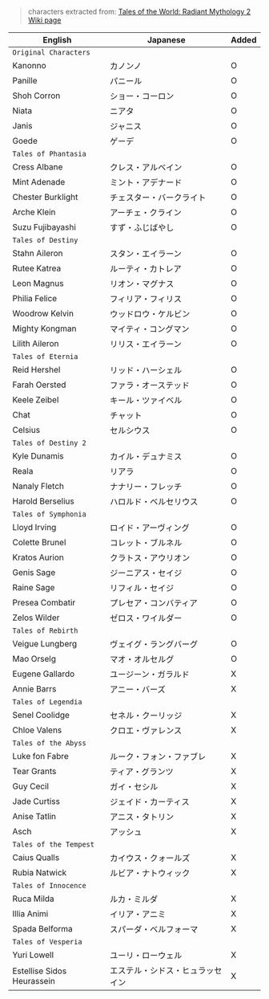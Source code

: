 > characters extracted from: [Tales of the World: Radiant Mythology 2 Wiki page](https://en.wikipedia.org/wiki/Tales_of_the_World:_Radiant_Mythology_2)

| English | Japanese | Added |
| - | - | - |
| `Original Characters`|||
| Kanonno | カノンノ | O |
| Panille | パニール | O |
| Shoh Corron | ショー・コーロン | O |
| Niata | ニアタ | O |
| Janis | ジャニス | O |
| Goede | ゲーデ | O |
| `Tales of Phantasia`|||
| Cress Albane | クレス・アルベイン | O |
| Mint Adenade | ミント・アデナード | O |
| Chester Burklight | チェスター・バークライト | O |
| Arche Klein | アーチェ・クライン | O |
| Suzu Fujibayashi | すず・ふじばやし | O |
| `Tales of Destiny`|||
| Stahn Aileron | スタン・エイラーン | O |
| Rutee Katrea | ルーティ・カトレア | O |
| Leon Magnus | リオン・マグナス | O |
| Philia Felice | フィリア・フィリス | O |
| Woodrow Kelvin | ウッドロウ・ケルビン | O |
| Mighty Kongman | マイティ・コングマン | O |
| Lilith Aileron | リリス・エイラーン | O |
| `Tales of Eternia`|||
| Reid Hershel | リッド・ハーシェル | O |
| Farah Oersted | ファラ・オーステッド | O |
| Keele Zeibel | キール・ツァイベル | O |
| Chat | チャット | O |
| Celsius | セルシウス | O |
| `Tales of Destiny 2`|||
| Kyle Dunamis | カイル・デュナミス | O |
| Reala | リアラ | O |
| Nanaly Fletch | ナナリー・フレッチ | O |
| Harold Berselius | ハロルド・ベルセリウス | O |
| `Tales of Symphonia`|||
| Lloyd Irving | ロイド・アーヴィング | O |
| Colette Brunel | コレット・ブルネル | O |
| Kratos Aurion | クラトス・アウリオン | O |
| Genis Sage | ジーニアス・セイジ | O |
| Raine Sage | リフィル・セイジ | O |
| Presea Combatir | プレセア・コンバティア | O |
| Zelos Wilder | ゼロス・ワイルダー | O |
| `Tales of Rebirth`|||
| Veigue Lungberg | ヴェイグ・ラングバーグ | O |
| Mao Orselg | マオ・オルセルグ | O |
| Eugene Gallardo | ユージーン・ガラルド | X |
| Annie Barrs | アニー・バーズ | X |
| `Tales of Legendia`|||
| Senel Coolidge | セネル・クーリッジ | X |
| Chloe Valens | クロエ・ヴァレンス | X |
| `Tales of the Abyss`|||
| Luke fon Fabre | ルーク・フォン・ファブレ | X |
| Tear Grants | ティア・グランツ | X |
| Guy Cecil | ガイ・セシル | X |
| Jade Curtiss | ジェイド・カーティス | X |
| Anise Tatlin | アニス・タトリン | X |
| Asch | アッシュ | X |
| `Tales of the Tempest`|||
| Caius Qualls | カイウス・クォールズ | X |
| Rubia Natwick | ルビア・ナトウィック | X |
| `Tales of Innocence`|||
| Ruca Milda | ルカ・ミルダ | X |
| Illia Animi | イリア・アニミ | X |
| Spada Belforma | スパーダ・ベルフォーマ | X |
| `Tales of Vesperia`|||
| Yuri Lowell | ユーリ・ローウェル | X |
| Estellise Sidos Heurassein | エステル・シドス・ヒュラッセイン | X |
